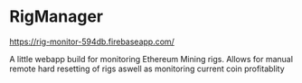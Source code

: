 # RigManager
https://rig-monitor-594db.firebaseapp.com/

A little webapp build for monitoring Ethereum Mining rigs.
Allows for manual remote hard resetting of rigs aswell as monitoring current coin profitablity
